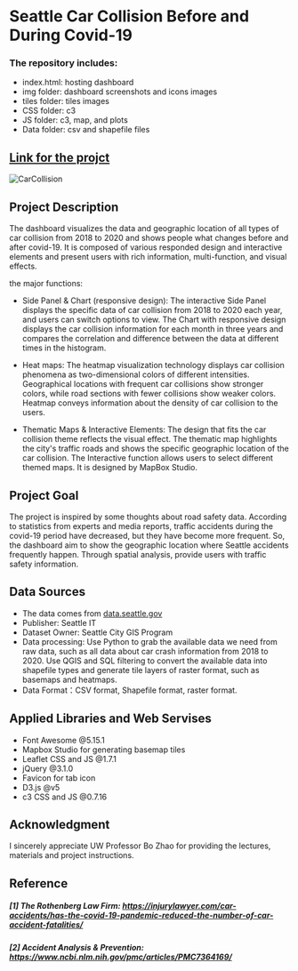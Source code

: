 # Seattle Car Collision Before and During Covid-19

### The repository includes:
* index.html: hosting dashboard
* img folder: dashboard screenshots and icons images
* tiles folder: tiles images
* CSS folder: c3
* JS folder: c3, map, and plots
* Data folder: csv and shapefile files

## [Link for the projct](https://xiaoxixiaxx.github.io/Dashboard_SeattleCarCollision/)

![CarCollision](https://user-images.githubusercontent.com/77243665/111259010-55474c00-85db-11eb-80b7-6ff49c6c1d92.png)

## Project Description
The dashboard visualizes the data and geographic location of all types of car collision from 2018 to 2020 and shows people what changes before and after covid-19. It is composed of various responded design and interactive elements and present users with rich information, multi-function, and visual effects.

the major functions:
* Side Panel & Chart (responsive design): The interactive Side Panel displays the specific data of car collision from 2018 to 2020 each year, and users can switch options to view. The Chart with responsive design displays the car collision information for each month in three years and compares the correlation and difference between the data at different times in the histogram.

* Heat maps: The heatmap visualization technology displays car collision phenomena as two-dimensional colors of different intensities. Geographical locations with frequent car collisions show stronger colors, while road sections with fewer collisions show weaker colors. Heatmap conveys information about the density of car collision to the users.

* Thematic Maps & Interactive Elements: The design that fits the car collision theme reflects the visual effect. The thematic map highlights the city's traffic roads and shows the specific geographic location of the car collision. The Interactive function allows users to select different themed maps. It is designed by MapBox Studio.

## Project Goal
The project is inspired by some thoughts about road safety data. According to statistics from experts and media reports, traffic accidents during the covid-19 period have decreased, but they have become more frequent. So, the dashboard aim to show the geographic location where Seattle accidents frequently happen. Through spatial analysis, provide users with traffic safety information.

## Data Sources
* The data comes from [data.seattle.gov](https://data.seattle.gov/dataset/Collisions/nuam-5pkc)
* Publisher: Seattle IT
* Dataset Owner: Seattle City GIS Program
* Data processing: Use Python to grab the available data we need from raw data, such as all data about car crash information from 2018 to 2020. Use QGIS and SQL filtering to convert the available data into shapefile types and generate tile layers of raster format, such as basemaps and heatmaps.
* Data Format：CSV format, Shapefile format, raster format.

## Applied Libraries and Web Servises
* Font Awesome @5.15.1
* Mapbox Studio for generating basemap tiles
* Leaflet CSS and JS @1.7.1
* jQuery @3.1.0
* Favicon for tab icon
* D3.js @v5
* c3 CSS and JS @0.7.16

## Acknowledgment
I sincerely appreciate UW Professor Bo Zhao for providing the lectures, materials and project instructions.

##  Reference
##### [1] The Rothenberg Law Firm: https://injurylawyer.com/car-accidents/has-the-covid-19-pandemic-reduced-the-number-of-car-accident-fatalities/
##### [2] Accident Analysis & Prevention: https://www.ncbi.nlm.nih.gov/pmc/articles/PMC7364169/
